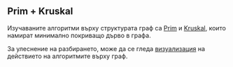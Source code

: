 Prim + Kruskal
-------

Изучаваните алгоритми върху структурата граф са [Prim](http://en.wikipedia.org/wiki/Prim%27s_algorithm) и [Kruskal](http://en.wikipedia.org/wiki/Kruskal%27s_algorithm), които намират минимално покриващо дърво в графа.

За улеснение на разбирането, може да се гледа [визуализация](http://visualgo.net/mst.html) на действието на алгоритмите върху граф.
